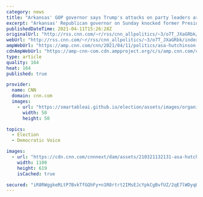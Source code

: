 ```yaml
---
category: news
title: "Arkansas' GOP governor says Trump's attacks on party leaders are 'divisive' and 'not helpful'"
excerpt: "Arkansas' Republican governor on Sunday knocked former President Donald Trump's recent attacks on top party leaders as \"divisive\" and unhelpful for elected GOP officials around the country.\n    \n"
publishedDateTime: 2021-04-11T15:26:28Z
originalUrl: "http://rss.cnn.com/~r/rss/cnn_allpolitics/~3/o7T_JXaGRbk/index.html"
webUrl: "http://rss.cnn.com/~r/rss/cnn_allpolitics/~3/o7T_JXaGRbk/index.html"
ampWebUrl: "https://amp.cnn.com/cnn/2021/04/11/politics/asa-hutchinson-trump-attacks-republican-party-cnntv/index.html"
cdnAmpWebUrl: "https://amp-cnn-com.cdn.ampproject.org/c/s/amp.cnn.com/cnn/2021/04/11/politics/asa-hutchinson-trump-attacks-republican-party-cnntv/index.html"
type: article
quality: 164
heat: 164
published: true

provider:
  name: CNN
  domain: cnn.com
  images:
    - url: "https://smartableai.github.io/election/assets/images/organizations/cnn.com-50x50.jpg"
      width: 50
      height: 50

topics:
  - Election
  - Democratic Voice

images:
  - url: "https://cdn.cnn.com/cnnnext/dam/assets/210321132131-asa-hutchinson-sotu-intv-3-21-21-super-tease.jpg"
    width: 1100
    height: 619
    isCached: true

secured: "iR8RWggkeRLtP7BvkTfGQhFy+n1R8rtrt2IMsEJcYpkCgBvfUZ/2qE7lWDyqHtRskbcAzArMg10rzlWGSf86y5qtK3sC3oR+GFqRnwSNPPv0FIUT8nAjTse7hEgmS5Z2a9BsZtvn9HU/hKMJE8i8yYu4Psn/8MJspYlDyGYXhSCLrV4Xo9bah0joSJX0yorw8fXy3eeqOHJwl41hoqEo4YNGkPr+28mqis21dqvbjgPkwyKGgwNOV7609NThuowlBTHNkBWQElsngbtAD0tJDZzcvmP7MywMKa0YNEjJzgM4eKFDdeHLQzSfSvgt35XmrRRqvvtezViYA29L1QN6LTljCLlJDPF24rNDnAURtbI=;3meQLSLm9Zmam41gOE87rA=="
---
```


